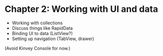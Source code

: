 # Chapter 2: Working with UI and data

- Working with collections
- Discuss things like RapidData
- Binding UI to data (ListView?)
- Setting up navigation (TabView, drawer)

(Avoid Kinvey Console for now.)
